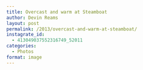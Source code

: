 ```yaml
---
title: Overcast and warm at Steamboat
author: Devin Reams
layout: post
permalink: /2013/overcast-and-warm-at-steamboat/
instagrate_id:
  - 413049037552316749_52011
categories:
  - Photos
format: image
---
```

<!-- This post is created by Instagrate to WordPress, a WordPress Plugin by polevaultweb.com - http://www.polevaultweb.com/plugins/instagrate-to-wordpress/ -->
